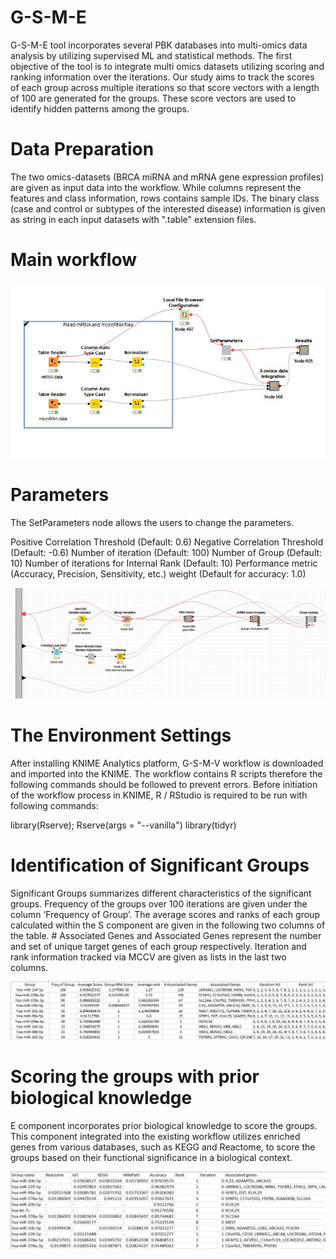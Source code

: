 # G-S-M-E

G-S-M-E tool incorporates several PBK databases into multi-omics data analysis by utilizing supervised ML and statistical methods. The first objective of the tool is to integrate multi omics datasets utilizing scoring and ranking information over the iterations. Our study aims to track the scores of each group across multiple iterations so that score vectors with a length of 100 are generated for the groups. These score vectors are used to identify hidden patterns among the groups.

# Data Preparation
The two omics-datasets (BRCA miRNA and mRNA gene expression profiles) are given as input data into the workflow. While columns represent the features and class information, rows contains sample IDs. The binary class (case and control or subtypes of the interested disease) information is given as string in each input datasets with ".table" extension files.

# Main workflow

![alt text](https://github.com/Miray-Unlu/G-S-M-E/blob/main/Images/G-S-M-E_main_workflow.JPG?raw=true)

# Parameters
The SetParameters node allows the users to change the parameters.

Positive Correlation Threshold (Default: 0.6)
Negative Correlation Threshold (Default: -0.6)
Number of iteration (Default: 100)
Number of Group (Default: 10)
Number of iterations for Internal Rank (Default: 10)
Performance metric (Accuracy, Precision, Sensitivity, etc.) weight (Default for accuracy: 1.0)

![alt text](https://github.com/Miray-Unlu/G-S-M-E/blob/main/Images/G-S-M-E_approach.JPG?raw=true)

# The Environment Settings
After installing KNIME Analytics platform, G-S-M-V workflow is downloaded and imported into the KNIME. The workflow contains R scripts therefore the following commands should be followed to prevent errors. Before initiation of the workflow process in KNIME, R / RStudio is required to be run with following commands:

library(Rserve); Rserve(args = "--vanilla") library(tidyr)

# Identification of Significant Groups

Significant Groups summarizes different characteristics of the significant groups. Frequency of the groups over 100 iterations are given under the column ‘Frequency of Group’. The average scores and ranks of each group calculated within the S component are given in the following two columns of the table. # Associated Genes and Associated Genes represent the number and set of unique target genes of each group respectively. Iteration and rank information tracked via MCCV are given as lists in the last two columns.

![alt text](https://github.com/Miray-Unlu/G-S-M-E/blob/main/Images/Significant_group_summary_statistics.JPG?raw=true)

# Scoring the groups with prior biological knowledge

E component incorporates prior biological knowledge to score the groups. This component integrated into the existing workflow utilizes enriched genes from various databases, such as KEGG and Reactome, to score the groups based on their functional significance in a biological context.

![alt text](https://github.com/Miray-Unlu/G-S-M-E/blob/main/Images/Scoring_the_groups.JPG?raw=true)
